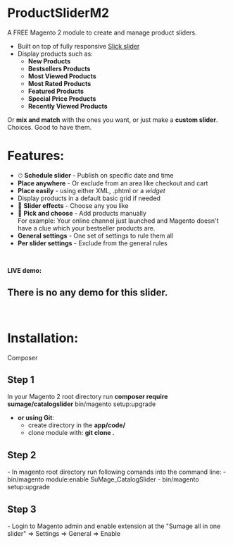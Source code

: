 # ProductSliderM2
A FREE Magento 2 module to create and manage product sliders.

- Built on top of fully responsive <a href="http://kenwheeler.github.io/slick/" target="_blank">Slick slider</a>
- Display products such as:
	-	**New Products**
	-	**Bestsellers Products**
	-	**Most Viewed Products**
    -   **Most Rated Products**
	-	**Featured Products**
	-	**Special Price Products**
    -   **Recently Viewed Products**


Or **mix and match** with the ones you want, or just make a **custom slider**. Choices. Good to have them.


# Features:
- ⏱ **Schedule slider** - Publish on specific date and time
- **Place anywhere** - Or exclude from an area like checkout and cart
- **Place easily** - using either XML, .phtml or a *widget*
- Display products in a default basic grid if needed
- 🎉 **Slider effects** - Choose any you like
- 🖖 **Pick and choose** - Add products manually <br/>
  For example: Your online channel just launched and Magento doesn't have a clue which your bestseller products are.
- **General settings** - One set of settings to rule them all
- **Per slider settings** - Exclude from the general rules

<br/>

**LIVE demo:**
<h2>There is no any demo for this slider.</h2>
<br/>

# Installation:
Composer
<h2>Step 1</h2>
In your Magento 2 root directory run
<strong>composer require sumage/catalogslider</strong>
bin/magento setup:upgrade

- <strong>or using Git</strong>:
	- create directory in the <strong>app/code/</strong>
	- clone module with: <strong>git clone  .</strong>

<h2>Step 2</h2>
- In magento root directory run following comands into the command line:
	- bin/magento module:enable SuMage_CatalogSlider
  	- bin/magento setup:upgrade

<h2>Step 3</h2>
- Login to Magento admin and enable extension at the "Sumage all in one slider" => Settings => General => Enable
